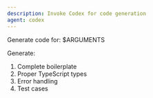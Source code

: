 ```yaml
---
description: Invoke Codex for code generation
agent: codex
---
```


Generate code for: $ARGUMENTS

Generate:
1. Complete boilerplate
2. Proper TypeScript types
3. Error handling
4. Test cases